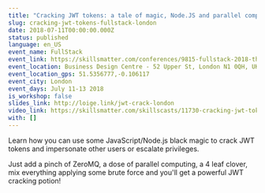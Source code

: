 ```yaml
---
title: "Cracking JWT tokens: a tale of magic, Node.JS and parallel computing"
slug: cracking-jwt-tokens-fullstack-london
date: 2018-07-11T00:00:00.000Z
status: published
language: en_US
event_name: FullStack
event_link: https://skillsmatter.com/conferences/9815-fullstack-2018-the-conference-on-javascript-node-and-internet-of-things#program
event_location: Business Design Centre - 52 Upper St, London N1 0QH, UK
event_location_gps: 51.5356777,-0.106117
event_city: London
event_days: July 11-13 2018
is_workshop: false
slides_link: http://loige.link/jwt-crack-london
video_link: https://skillsmatter.com/skillscasts/11730-cracking-jwt-tokens-a-tale-of-magic-node-js-and-parallel-computing
with: []
---
```


Learn how you can use some JavaScript/Node.js black magic to crack JWT tokens and impersonate other users or escalate privileges.

Just add a pinch of ZeroMQ, a dose of parallel computing, a 4 leaf clover, mix everything applying some brute force and you'll get a powerful JWT cracking potion!
